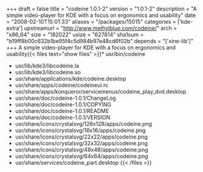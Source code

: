 +++
draft = false
title = "codeine 1.0.1-2"
version = "1.0.1-2"
description = "A simple video-player for KDE with a focus on ergonomics and usability"
date = "2008-02-10T15:01:33"
aliases = "/packages/15015"
categories = ['kde-extra']
upstreamurl = "http://www.methylblue.com/codeine/"
arch = "x86_64"
size = "182022"
usize = "627814"
sha1sum = "b19ff8b00c632b1be95f4c5d984b97e48cd6f02b"
depends = "['xine-lib']"
+++
A simple video-player for KDE with a focus on ergonomics and usability{{< files text="show files" >}}* usr/bin/codeine
* usr/lib/kde3/libcodeine.la
* usr/lib/kde3/libcodeine.so
* usr/share/applications/kde/codeine.desktop
* usr/share/apps/codeine/codeineui.rc
* usr/share/apps/konqueror/servicemenus/codeine_play_dvd.desktop
* usr/share/doc/codeine-1.0.1/ChangeLog
* usr/share/doc/codeine-1.0.1/COPYING
* usr/share/doc/codeine-1.0.1/README
* usr/share/doc/codeine-1.0.1/VERSION
* usr/share/icons/crystalsvg/128x128/apps/codeine.png
* usr/share/icons/crystalsvg/16x16/apps/codeine.png
* usr/share/icons/crystalsvg/22x22/apps/codeine.png
* usr/share/icons/crystalsvg/32x32/apps/codeine.png
* usr/share/icons/crystalsvg/48x48/apps/codeine.png
* usr/share/icons/crystalsvg/64x64/apps/codeine.png
* usr/share/services/codeine_part.desktop
{{< /files >}}